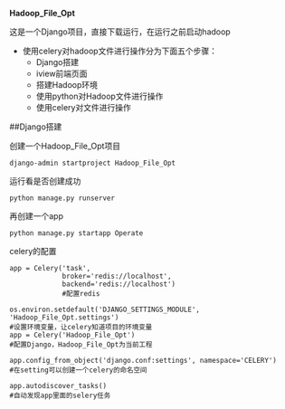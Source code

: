 **Hadoop_File_Opt**

这是一个Django项目，直接下载运行，在运行之前启动hadoop

* 使用celery对hadoop文件进行操作分为下面五个步骤：
    * Django搭建
    * iview前端页面
    * 搭建Hadoop环境
    * 使用python对Hadoop文件进行操作
    * 使用celery对文件进行操作

##Django搭建

创建一个Hadoop_File_Opt项目

```
django-admin startproject Hadoop_File_Opt
```

运行看是否创建成功

```
python manage.py runserver
```

再创建一个app

```
python manage.py startapp Operate
```
celery的配置

```
app = Celery('task',
             broker='redis://localhost',
             backend='redis://localhost')
             #配置redis
 
os.environ.setdefault('DJANGO_SETTINGS_MODULE', 'Hadoop_File_Opt.settings')
#设置环境变量，让celery知道项目的环境变量 
app = Celery('Hadoop_File_Opt')
#配置Django，Hadoop_File_Opt为当前工程

app.config_from_object('django.conf:settings', namespace='CELERY')
#在setting可以创建一个celery的命名空间 

app.autodiscover_tasks()
#自动发现app里面的selery任务

```


